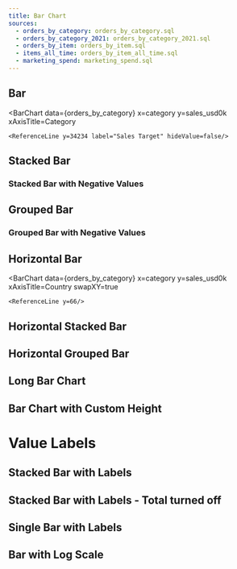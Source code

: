 ```yaml
---
title: Bar Chart
sources:
  - orders_by_category: orders_by_category.sql
  - orders_by_category_2021: orders_by_category_2021.sql
  - orders_by_item: orders_by_item.sql
  - items_all_time: orders_by_item_all_time.sql
  - marketing_spend: marketing_spend.sql
---
```


## Bar

<BarChart
data={orders_by_category}
x=category
y=sales_usd0k
xAxisTitle=Category
>

    <ReferenceLine y=34234 label="Sales Target" hideValue=false/>

</BarChart>

## Stacked Bar

<BarChart 
    data={orders_by_category_2021} 
    x=month 
    y=sales_usd0k 
    series=category
/>

### Stacked Bar with Negative Values

<BarChart 
    data={marketing_spend}
    x=month_begin 
    y=spend
    series=marketing_channel
    yMin=-400
    yMax=10000
/>

## Grouped Bar

<BarChart 
    data={orders_by_category_2021} 
    x=month 
    y=sales_usd0k 
    series=category 
    type=grouped
/>

### Grouped Bar with Negative Values

<BarChart 
    data={marketing_spend}
    x=month_begin 
    y=spend
    series=marketing_channel
    type=grouped
/>

## Horizontal Bar

<BarChart
data={orders_by_category}
x=category
y=sales_usd0k
xAxisTitle=Country
swapXY=true
>

    <ReferenceLine y=66/>

</BarChart>

## Horizontal Stacked Bar

<BarChart 
    data={orders_by_category}
    swapXY=true
    x=month
    y=sales_usd0k
    series=category
    xType=category
    sort=false
/>

<BarChart 
    data={orders_by_category} 
    x=month 
    y=sales_usd0k 
    series=category 
    swapXY=true 
    xType=category
/>

## Horizontal Grouped Bar

<BarChart 
    data={orders_by_category} 
    swapXY=true 
    x=month
    y=sales_usd0k 
    series=category 
    type=grouped 
    xType=category
/>

## Long Bar Chart

<BarChart 
    data={items_all_time}
    x=item
    y=sales_usd0k
    swapXY=true 
    sort=true
/>

## Bar Chart with Custom Height

<BarChart 
    data={orders_by_category} 
    x=category 
    y=sales_usd0k 
    series=category
    xAxisTitle=Category
	chartAreaHeight=380
    title="Title"
    subtitle="Subtitle"
/>

# Value Labels

## Stacked Bar with Labels

<BarChart 
    data={orders_by_category_2021} 
    x=month 
    y=sales_usd0k 
    series=category
    labels=true
    title="Bar Chart in Dark Mode"
    subtitle="Pretty close!"
/>

## Stacked Bar with Labels - Total turned off

<BarChart 
    data={orders_by_category_2021} 
    x=month 
    y=sales_usd0k 
    series=category
    labels=true
    stackTotalLabel=false
/>


## Single Bar with Labels
<BarChart 
    data={items_all_time}
    x=item
    y=sales_usd0k
    swapXY=true 
    sort=true
    labels=true
/>

## Bar with Log Scale

<BarChart 
    data={orders_by_category_2021} 
    x=month 
    y=sales_usd0k 
    series=category
    type=grouped
    yLog=true
/>